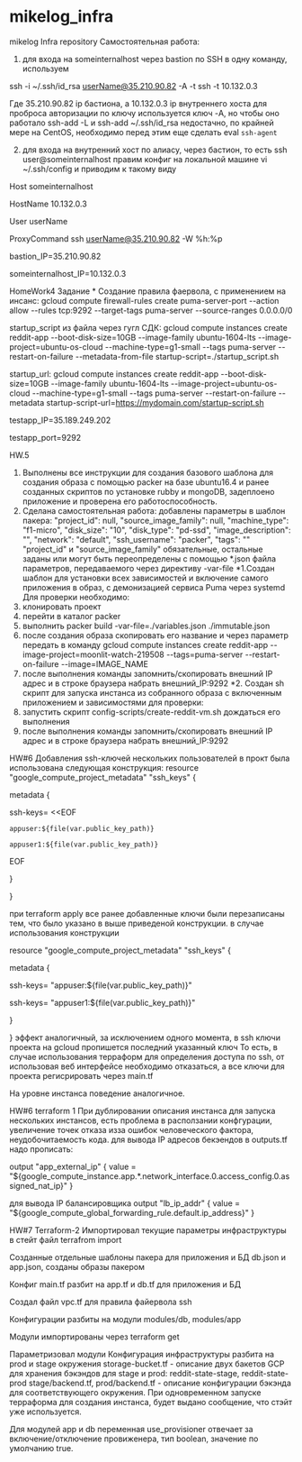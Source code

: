 # mikelog_infra
mikelog Infra repository
Самостоятельная работа:
1) для входа на someinternalhost  через bastion  по SSH в одну команду, используем

ssh -i ~/.ssh/id_rsa userName@35.210.90.82 -A -t  ssh -t 10.132.0.3

Где 35.210.90.82 ip  бастиона, а 10.132.0.3 ip  внутреннего хоста
для проброса авторизации по ключу используется ключ -A, но чтобы оно работало  ssh-add -L и ssh-add ~/.ssh/id_rsa недостачно, по крайней мере на CentOS, необходимо перед этим еще сделать eval `ssh-agent`

2) для  входа на внутренний хост по алиасу, через бастион, то есть ssh user@someinternalhost 
правим конфиг  на локальной машине vi ~/.ssh/config и приводим к такому виду

Host someinternalhost

HostName 10.132.0.3

User userName

ProxyCommand ssh userName@35.210.90.82  -W %h:%p


bastion_IP=35.210.90.82
 
someinternalhost_IP=10.132.0.3

HomeWork4
Задание *
Создание правила фаервола, с применением на инсанс:
gcloud compute firewall-rules create puma-server-port --action allow --rules tcp:9292 --target-tags puma-server --source-ranges 0.0.0.0/0

startup_script из файла через гугл СДК:
gcloud compute instances create reddit-app   --boot-disk-size=10GB   --image-family ubuntu-1604-lts   --image-project=ubuntu-os-cloud   --machine-type=g1-small   --tags puma-server   --restart-on-failure   --metadata-from-file startup-script=./startup_script.sh

startup_url:
gcloud compute instances create reddit-app   --boot-disk-size=10GB   --image-family ubuntu-1604-lts   --image-project=ubuntu-os-cloud   --machine-type=g1-small   --tags puma-server   --restart-on-failure --metadata startup-script-url=https://mydomain.com/startup-script.sh


testapp_IP=35.189.249.202

testapp_port=9292

HW.5
1. Выполнены все инструкции для создания базового шаблона для создания образа с помощью packer на базе ubuntu16.4 и ранее созданных скриптов по установке rubby и  mongoDB, задеплоено приложение и проверена его работоспособность.
2. Сделана самостоятельная работа:
добавлены  параметры в шаблон пакера:
    "project_id": null,
    "source_image_family": null,
    "machine_type": "f1-micro",
    "disk_size": "10",
    "disk_type": "pd-ssd",
    "image_description": "",
    "network": "default",
    "ssh_username": "packer",
    "tags": ""
 "project_id" и "source_image_family" обязательные, остальные заданы или могут быть переопределены  с помощью *.json файла параметров, передаваемого через директиву -var-file
*1.Создан шаблон для установки всех зависимостей и включение самого приложения в образ, с демонизацией сервиса Puma через systemd
Для проверки необходимо:
1. клонировать проект
2. перейти в каталог packer
3. выполнить packer build -var-file=./variables.json ./immutable.json
4. после создания образа скопировать его название и через параметр передать в команду
gcloud compute instances create reddit-app  --image-project=moonlit-watch-219508  --tags=puma-server  --restart-on-failure --image=IMAGE_NAME
5. после выполнения команды запомнить/скопировать внешний IP адрес и в строке браузера набрать внешний_IP:9292
*2. Создан sh скрипт для запуска инстанса из собранного образа с включенным приложением и зависимостями
для проверки:
1. запустить скрипт config-scripts/create-reddit-vm.sh дождаться его выполнения
2. после выполнения команды запомнить/скопировать внешний IP адрес и в строке браузера набрать внешний_IP:9292

HW#6
Добавления ssh-ключей нескольких пользователей в прокт была использована следующая конструкция:
resource "google_compute_project_metadata" "ssh_keys" {

 metadata {

   ssh-keys= <<EOF

    appuser:${file(var.public_key_path)}

    appuser1:${file(var.public_key_path)}
EOF

 }

}

 при terraform apply все ранее  добавленные ключи были перезаписаны тем, что  было указано в выше приведеной конструкции.
в случае использования конструкции 

resource "google_compute_project_metadata" "ssh_keys" {

 metadata {

   ssh-keys= "appuser:${file(var.public_key_path)}"

   ssh-keys= "appuser1:${file(var.public_key_path)}"

 }

}
эффект аналогичный, за исключением одного момента, в ssh ключи проекта на gcloud пропишется последний указанный ключ
То есть, в случае использования терраформ для определения доступа по ssh,  от использовая веб интерфейсе необходимо отказаться, а все ключи для проекта регисрировать через main.tf

На уровне инстанса поведение аналогичное.


HW#6 terraform 1
При дублировании описания инстанса для запуска нескольких инстансов, есть проблема в расползании конфгурации, увеличение точек отказа изза ошибок человеческого фактора, неудобочитаемость кода.
для вывода IP адресов  бекэендов в outputs.tf  надо прописать:

output "app_external_ip" {
 value = "${google_compute_instance.app.*.network_interface.0.access_config.0.assigned_nat_ip}"
}


для вывода IP балансировщика 
output "lb_ip_addr" {
 value = "${google_compute_global_forwarding_rule.default.ip_address}"
}


HW#7 Terraform-2
Импортировал текущие параметры инфраструктуры в стейт файл terrafrom import

Созданные отдельные шаблоны пакера для приложения и БД db.json и app.json, созданы образы пакером

Конфиг main.tf разбит на app.tf и db.tf для приложения и БД

Создал файл vpc.tf для правила файервола ssh

Конфигурации разбиты на модули modules/db, modules/app

Модули импортированы через terraform get

Параметризовал модули
Конфигурация инфраструктуры разбита на prod и stage окружения
storage-bucket.tf - описание двух бакетов GCP для хранения бэкэндов для stage и prod: reddit-state-stage, reddit-state-prod
stage/backend.tf, prod/backend.tf - описание конфигурации бэкэнда для соответствующего окружения. При одновременном запуске терраформа для создания инстанса, будет выдано сообщение, что стэйт уже используется.

Для модулей app и db переменная use_provisioner отвечает за включение/отключение провиженера, тип boolean, значение по умолчанию true.



